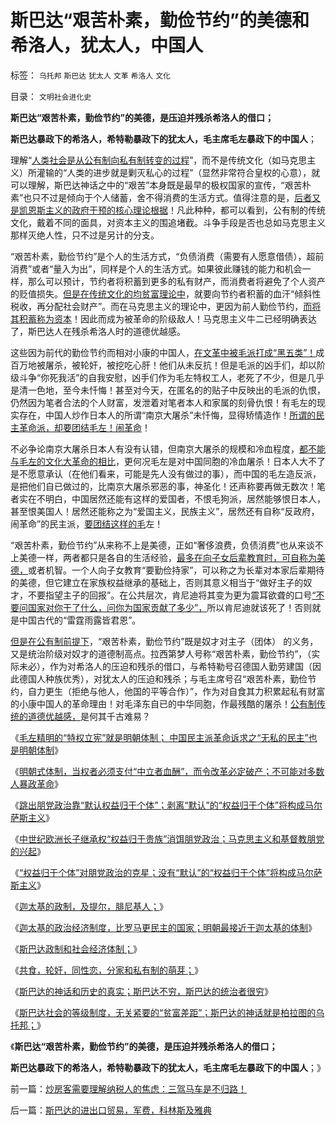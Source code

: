 # 斯巴达“艰苦朴素，勤俭节约”的美德和希洛人，犹太人，中国人

标签： `乌托邦` `斯巴达` `犹太人` `文革` `希洛人` `文化` 

目录： `文明社会进化史`

**斯巴达“艰苦朴素，勤俭节约”的美德，是压迫并残杀希洛人的借口；**

**斯巴达暴政下的希洛人，希特勒暴政下的犹太人，毛主席毛左暴政下的中国人**；

理解“[人类社会是从公有制向私有制转变的过程](../../../2011/5/17/人类发展从公有制走向私有制.md)”，而不是传统文化（如马克思主义）所灌输的“人类的进步就是剿灭私心的过程”（显然非常符合皇权的心意），就可以理解，斯巴达神话之中的“艰苦”本身既是最早的极权国家的宣传，“艰苦朴素”也只不过是倾向于个人储蓄，舍不得消费的生活方式。值得注意的是，[后者又是凯恩斯主义的政府干预的核心理论根据](../../../2011/6/25/凯恩斯流动性偏好是正确的荒谬.md)！凡此种种，都可以看到，公有制的传统文化，戴着不同的面具，对资本主义的围追堵截。斗争手段是否也总如马克思主义那样灭绝人性，只不过是另计的分支。

“艰苦朴素，勤俭节约”是个人的生活方式，“负债消费（需要有人愿意借债），超前消费”或者“量入为出”，同样是个人的生活方式。如果彼此赚钱的能力和机会一样，那么可以预计，节约者将积蓄到更多的私有财产，而消费者将避免了个人资产的贬值损失。[但是在传统文化的均贫富理论中](../../../2009/11/14/小奴意识缔造了中国传统文化.md)，就要向节约者积蓄的血汗“倾斜性税收，再分配社会财产”。而在马克思主义的理论中，更因为前人勤俭节约，[而将其积蓄称为资本](../../../2012/11/19/个体边际效用下的消费，储蓄，投资和萧条.md)！因此而成为被革命的阶级敌人！马克思主义牛二已经明确表达了，斯巴达人在残杀希洛人时的道德优越感。

这些因为前代的勤俭节约而相对小康的中国人，[在文革中被毛派打成“黑五类”！](http://darthvad.blog.sohu.com/252066296.html)成百万地被屠杀，被轮奸，被挖吃心肝！他们从未反抗！但是毛派的凶手们，却以阶级斗争“你死我活”的自我安慰，凶手们作为毛左特权工人，老死了不少，但是几乎是清一色地，至今未忏悔！甚至对今天，在匿名的的贴子中反映出的毛派的仇恨，仍然因为笔者合法的个人财富，发泄着对笔者本人和家属的刻骨仇恨！有毛左的现实存在，中国人炒作日本人的所谓“南京大屠杀”未忏悔，显得矫情造作！[所谓的民主革命派，却要团结毛左！闹革命](../../../2010/11/25/政府不是特权，要相信政府.md)！

不必争论南京大屠杀日本人有没有认错，但南京大屠杀的规模和冷血程度，[都不能与毛左的文化大革命的相比](../../../2011/1/21/香港模式和日本鬼子“人肉开采”.md)，更何况毛左是对中国同胞的冷血屠杀！日本人大不了是不愿意承认（在他们看来，可能是先人没有做过的事），而中国的毛左造反派，是把他们自已做过的，比南京大屠杀邪恶的事，神圣化！还声称要再做无数次！笔者实在不明白，中国居然还能有这样的爱国者，不恨毛狗派，居然能够恨日本人，甚至恨美国人！居然还能称之为“爱国主义，民族主义”，居然还有自称“反政府，闹革命”的民主派，[要团结这样的毛](../../../2010/10/21/民主斗士的民主素质太差了.md)左！

“艰苦朴素，勤俭节约”从来称不上是美德，正如“奢侈浪费，负债消费”也从来谈不上美德一样，两者都只是各自的生活经验，[最多在向子女后辈教育时，可自称为美德，](http://darthvad.blog.163.com/blog/static/5339947020106149313867/)或者机智。一个人向子女教育“要勤俭持家”，可以称之为长辈对本家后辈期待的美德，但它建立在家族权益继承的基础上，否则其意义相当于“做好主子的奴才，不要指望主子的回报”。在公共层次，肯尼迪将其变为更为震耳欲聋的口号[“不要问国家对你干了什么，问你为国家贡献了多少”，](../../../2009/7/28/不要问国家对你做了什么，要问你为国家做了什么.md)所以肯尼迪就该死了！否则就是中国古代的“雷霆雨露皆君恩”。

[但是在公有制前提下](../../../2012/2/6/盲目崇拜西方的文过饰非,与乌有之乡的虔诚卫道.md)，“艰苦朴素，勤俭节约”既是奴才对主子（团体）
的义务，又是统治阶级对奴才的道德制高点。拉西第梦人号称“艰苦朴素，勤俭节约”，（实际未必），作为对希洛人的压迫和残杀的借口，与希特勒号召德国人勤劳建国（因此德国人种族优秀），对犹太人的压迫和残杀；与毛主席号召“艰苦朴素，勤俭节约，自力更生（拒绝与他人，他国的平等合作）”，作为对自食其力积累起私有财富的小康中国人的革命理由！对毛泽东自已的中华同胞，作最残酷的屠杀！[公有制传统的道德优越感，](../../../2009/7/26/极左特权卫士的道德优越感来自何处.md)是何其千古难易？

《[毛左精明的“特权立宪”就是明朝体制； 中国民主派革命诉求之“无私的民主”也是明朝体制](../../../2013/3/1/革命本身可以成为旧制度的卫道；.md)》

《[明朝式体制，当权者必须支付“中立者血酬”，而令改革必定破产；不可能对多数人暴政革命](../../../2013/3/2/不可能对多数人暴政实行革命.md)》

《[跳出朋党政治靠“默认权益归于个体”；剥离“默认”的“权益归于个体”将构成马尔萨斯主义](../../../2013/3/2/剥离“默认”的“利益归于个体”，把民主偷换成马尔萨斯主义.md)》

《[中世纪欧洲长子继承权“权益归于贵族”消饵朋党政治；马克思主义和基督教朋党的兴起](../../../2013/3/2/中世纪权贵也消除了朋党，基督教世界新兴的东林党.md)》

《[“权益归于个体”对朋党政治的克星；没有“默认”的“权益归于个体”将构成马尔萨斯主义](../../../2013/3/2/“权益归于个体”是明朝式朋党政治的克星.md)》

《[迦太基的政制，及提尔，腓尼基人；](../../../2013/3/3/迦太基的政制，及提尔，腓尼基人.md)》

《[迦太基的政治经济制度，比罗马更民主的国家；明朝最接近于迦太基的体制](../../../2013/3/3/迦太基比罗马更民主，明朝体制最接近迦太基.md)》

《[斯巴达政制和社会经济体制；](../../../2013/3/3/迦太基的政制，及提尔，腓尼基人.md)》

《[共食，轮奸，同性恋，分家和私有制的萌芽；](../../../2013/3/3/公有制传统的共食，轮奸，同性恋，和私有制萌芽.md)》

《[斯巴达的神话和历史的真实；斯巴达不穷，斯巴达的统治者很穷](../../../2013/3/4/斯巴达不穷，斯巴达的统治者很穷；.md)》

《[斯巴达社会的等级制度，无关紧要的“贫富差距”；斯巴达的神话就是柏拉图的乌托邦；](../../../2013/3/4/斯巴达的等级制度，无关紧要的贫富差距，柏拉图的乌托邦.md)》

《**斯巴达“艰苦朴素，勤俭节约”的美德，是压迫并残杀希洛人的借口；**

**斯巴达暴政下的希洛人，希特勒暴政下的犹太人，毛主席毛左暴政下的中国人**；》



前一篇：[炒房客需要理解纳税人的焦虑：三驾马车是不归路！](../../../2013/3/4/炒房客需要理解纳税人的焦虑：三驾马车是不归路！.md)

后一篇：[斯巴达的进出口贸易，军费，科林斯及雅典](../../../2013/3/5/斯巴达的进出口贸易，军费，科林斯及雅典.md)